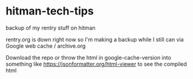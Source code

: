 # hitman-tech-tips
backup of my rentry stuff on hitman

rentry.org is down right now so I'm making a backup while I still can via Google web cache / archive.org

Download the repo or throw the html in google-cache-version into something like https://jsonformatter.org/html-viewer to see the compiled html